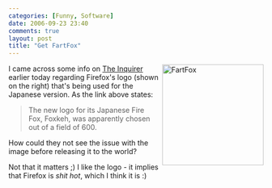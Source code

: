 ```yaml
---
categories: [Funny, Software]
date: 2006-09-23 23:40
comments: true
layout: post
title: "Get FartFox"
---
```

<img style="float: right; padding-left: 5px; padding-bottom: 5px" src="http://images.vnu.net/gb/inquirer/news/posts/firefoxs-japanese-logo-in-gas-attack/burntarse.bmp" width="200" alt="FartFox" />I came across some info on <a href="http://www.theinquirer.net/default.aspx?article=34574" title="Firefox's Japanese logo in gas attack" target="_blank">The Inquirer</a> earlier today regarding Firefox's logo (shown on the right) that's being used for the Japanese version.  As the link above states:<blockquote>The new logo for its Japanese Fire Fox, Foxkeh, was apparently chosen out of a field of 600.</blockquote>How could they not see the issue with the image before releasing it to the world?

Not that it matters ;) I like the logo - it implies that Firefox is <em>shit hot</em>, which I think it is :)
